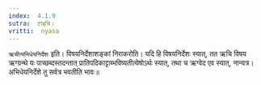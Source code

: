 ```yaml
---
index:  4.1.9
sutra:  टाबृचि।
vritti:  nyasa
---
```


`ऋचीत्यभिधेयनिर्देशः` इति। विषयनिर्देशाशङ्कां निराकरोति। यदि हि विषयनिर्देशः स्यात्, तत ऋचि विषय ऋग्ग्रन्थे यः पाच्छब्दस्तदन्तात् प्रातिपदिकाट्टाब्भविष्यतीत्येषोऽर्थः स्यात्, तथा च ऋग्वेद एव स्यात्, नान्यत्र। अभिधेयनिर्देशे तु सर्वत्र भवतीति भावः॥
